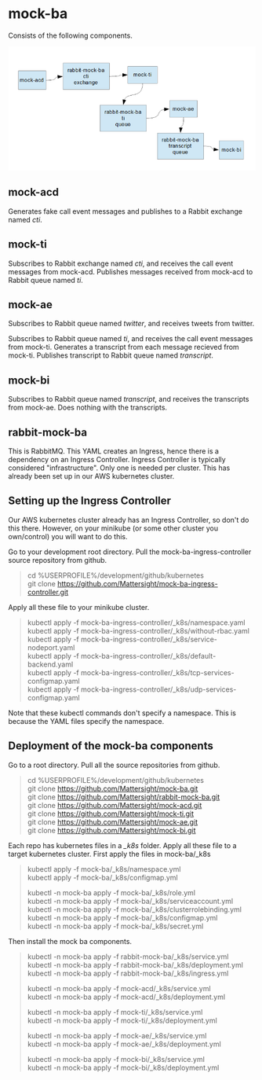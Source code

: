 # mock-ba
Consists of the following components.

![image][diagram]

[diagram]: images/diagram.png "Diagram"

## mock-acd
Generates fake call event messages and publishes to a Rabbit exchange named _cti_.

## mock-ti
Subscribes to Rabbit exchange named _cti_, and receives the call event messages from mock-acd.
Publishes messages received from mock-acd to Rabbit queue named _ti_.

## mock-ae
Subscribes to Rabbit queue named _twitter_, and receives tweets from twitter.

Subscribes to Rabbit queue named _ti_, and receives the call event messages from mock-ti.
Generates a transcript from each message recieved from mock-ti.
Publishes transcript to Rabbit queue named _transcript_.

## mock-bi
Subscribes to Rabbit queue named _transcript_, and receives the transcripts from mock-ae.
Does nothing with the transcripts.

## rabbit-mock-ba
This is RabbitMQ.
This YAML creates an Ingress, hence there is a dependency on an Ingress Controller.
Ingress Controller is typically considered "infrastructure".
Only one is needed per cluster.
This has already been set up in our AWS kubernetes cluster.

## Setting up the Ingress Controller
Our AWS kubernetes cluster already has an Ingress Controller, so don't do this there.
However, on your minikube (or some other cluster you own/control) you will want to do this.

Go to your development root directory.
Pull the mock-ba-ingress-controller source repository from github.
> cd %USERPROFILE%/development/github/kubernetes  
> git clone https://github.com/Mattersight/mock-ba-ingress-controller.git

Apply all these file to your minikube cluster.
> kubectl apply -f mock-ba-ingress-controller/_k8s/namespace.yaml  
> kubectl apply -f mock-ba-ingress-controller/_k8s/without-rbac.yaml  
> kubectl apply -f mock-ba-ingress-controller/_k8s/service-nodeport.yaml  
> kubectl apply -f mock-ba-ingress-controller/_k8s/default-backend.yaml  
> kubectl apply -f mock-ba-ingress-controller/_k8s/tcp-services-configmap.yaml  
> kubectl apply -f mock-ba-ingress-controller/_k8s/udp-services-configmap.yaml  

Note that these kubectl commands don't specify a namespace.
This is because the YAML files specify the namespace.

## Deployment of the mock-ba components
Go to a root directory.
Pull all the source repositories from github.
> cd %USERPROFILE%/development/github/kubernetes  
> git clone https://github.com/Mattersight/mock-ba.git  
> git clone https://github.com/Mattersight/rabbit-mock-ba.git  
> git clone https://github.com/Mattersight/mock-acd.git  
> git clone https://github.com/Mattersight/mock-ti.git  
> git clone https://github.com/Mattersight/mock-ae.git  
> git clone https://github.com/Mattersight/mock-bi.git  

Each repo has kubernetes files in a _\_k8s_ folder.
Apply all these file to a target kubernetes cluster.
First apply the files in mock-ba/_k8s
> kubectl apply -f mock-ba/_k8s/namespace.yml  
> kubectl apply -f mock-ba/_k8s/configmap.yml  
>    
> kubectl -n mock-ba apply -f mock-ba/_k8s/role.yml  
> kubectl -n mock-ba apply -f mock-ba/_k8s/serviceaccount.yml  
> kubectl -n mock-ba apply -f mock-ba/_k8s/clusterrolebinding.yml  
> kubectl -n mock-ba apply -f mock-ba/_k8s/configmap.yml  
> kubectl -n mock-ba apply -f mock-ba/_k8s/secret.yml  

Then install the mock ba components.
> kubectl -n mock-ba apply -f rabbit-mock-ba/_k8s/service.yml  
> kubectl -n mock-ba apply -f rabbit-mock-ba/_k8s/deployment.yml  
> kubectl -n mock-ba apply -f rabbit-mock-ba/_k8s/ingress.yml  
>      
> kubectl -n mock-ba apply -f mock-acd/_k8s/service.yml  
> kubectl -n mock-ba apply -f mock-acd/_k8s/deployment.yml  
>   
> kubectl -n mock-ba apply -f mock-ti/_k8s/service.yml  
> kubectl -n mock-ba apply -f mock-ti/_k8s/deployment.yml  
>    
> kubectl -n mock-ba apply -f mock-ae/_k8s/service.yml  
> kubectl -n mock-ba apply -f mock-ae/_k8s/deployment.yml  
>    
> kubectl -n mock-ba apply -f mock-bi/_k8s/service.yml  
> kubectl -n mock-ba apply -f mock-bi/_k8s/deployment.yml  
